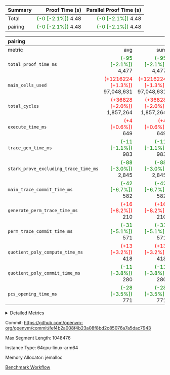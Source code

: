 | Summary | Proof Time (s) | Parallel Proof Time (s) |
|:---|---:|---:|
| Total | <span style='color: green'>(-0 [-2.1%])</span> 4.48 | <span style='color: green'>(-0 [-2.1%])</span> 4.48 |
| pairing | <span style='color: green'>(-0 [-2.1%])</span> 4.48 | <span style='color: green'>(-0 [-2.1%])</span> 4.48 |


| pairing |||||
|:---|---:|---:|---:|---:|
|metric|avg|sum|max|min|
| `total_proof_time_ms ` | <span style='color: green'>(-95 [-2.1%])</span> 4,477 | <span style='color: green'>(-95 [-2.1%])</span> 4,477 | <span style='color: green'>(-95 [-2.1%])</span> 4,477 | <span style='color: green'>(-95 [-2.1%])</span> 4,477 |
| `main_cells_used     ` | <span style='color: red'>(+1216224 [+1.3%])</span> 97,048,631 | <span style='color: red'>(+1216224 [+1.3%])</span> 97,048,631 | <span style='color: red'>(+1216224 [+1.3%])</span> 97,048,631 | <span style='color: red'>(+1216224 [+1.3%])</span> 97,048,631 |
| `total_cycles        ` | <span style='color: red'>(+36828 [+2.0%])</span> 1,857,264 | <span style='color: red'>(+36828 [+2.0%])</span> 1,857,264 | <span style='color: red'>(+36828 [+2.0%])</span> 1,857,264 | <span style='color: red'>(+36828 [+2.0%])</span> 1,857,264 |
| `execute_time_ms     ` | <span style='color: red'>(+4 [+0.6%])</span> 649 | <span style='color: red'>(+4 [+0.6%])</span> 649 | <span style='color: red'>(+4 [+0.6%])</span> 649 | <span style='color: red'>(+4 [+0.6%])</span> 649 |
| `trace_gen_time_ms   ` | <span style='color: green'>(-11 [-1.1%])</span> 983 | <span style='color: green'>(-11 [-1.1%])</span> 983 | <span style='color: green'>(-11 [-1.1%])</span> 983 | <span style='color: green'>(-11 [-1.1%])</span> 983 |
| `stark_prove_excluding_trace_time_ms` | <span style='color: green'>(-88 [-3.0%])</span> 2,845 | <span style='color: green'>(-88 [-3.0%])</span> 2,845 | <span style='color: green'>(-88 [-3.0%])</span> 2,845 | <span style='color: green'>(-88 [-3.0%])</span> 2,845 |
| `main_trace_commit_time_ms` | <span style='color: green'>(-42 [-6.7%])</span> 582 | <span style='color: green'>(-42 [-6.7%])</span> 582 | <span style='color: green'>(-42 [-6.7%])</span> 582 | <span style='color: green'>(-42 [-6.7%])</span> 582 |
| `generate_perm_trace_time_ms` | <span style='color: red'>(+16 [+8.2%])</span> 210 | <span style='color: red'>(+16 [+8.2%])</span> 210 | <span style='color: red'>(+16 [+8.2%])</span> 210 | <span style='color: red'>(+16 [+8.2%])</span> 210 |
| `perm_trace_commit_time_ms` | <span style='color: green'>(-31 [-5.1%])</span> 571 | <span style='color: green'>(-31 [-5.1%])</span> 571 | <span style='color: green'>(-31 [-5.1%])</span> 571 | <span style='color: green'>(-31 [-5.1%])</span> 571 |
| `quotient_poly_compute_time_ms` | <span style='color: red'>(+13 [+3.2%])</span> 418 | <span style='color: red'>(+13 [+3.2%])</span> 418 | <span style='color: red'>(+13 [+3.2%])</span> 418 | <span style='color: red'>(+13 [+3.2%])</span> 418 |
| `quotient_poly_commit_time_ms` | <span style='color: green'>(-11 [-3.8%])</span> 280 | <span style='color: green'>(-11 [-3.8%])</span> 280 | <span style='color: green'>(-11 [-3.8%])</span> 280 | <span style='color: green'>(-11 [-3.8%])</span> 280 |
| `pcs_opening_time_ms ` | <span style='color: green'>(-28 [-3.5%])</span> 771 | <span style='color: green'>(-28 [-3.5%])</span> 771 | <span style='color: green'>(-28 [-3.5%])</span> 771 | <span style='color: green'>(-28 [-3.5%])</span> 771 |



<details>
<summary>Detailed Metrics</summary>

| group | num_segments | keygen_time_ms | commit_exe_time_ms |
| --- | --- | --- | --- |
| pairing | 1 | 1,088 | 9 | 

| group | air_name | quotient_deg | interactions | constraints |
| --- | --- | --- | --- | --- |
| pairing | AccessAdapterAir<16> | 2 | 5 | 12 | 
| pairing | AccessAdapterAir<2> | 2 | 5 | 12 | 
| pairing | AccessAdapterAir<32> | 2 | 5 | 12 | 
| pairing | AccessAdapterAir<4> | 2 | 5 | 12 | 
| pairing | AccessAdapterAir<8> | 2 | 5 | 12 | 
| pairing | BitwiseOperationLookupAir<8> | 2 | 2 | 4 | 
| pairing | KeccakVmAir | 2 | 321 | 4,513 | 
| pairing | MemoryMerkleAir<8> | 2 | 4 | 39 | 
| pairing | PersistentBoundaryAir<8> | 2 | 3 | 7 | 
| pairing | PhantomAir | 2 | 3 | 5 | 
| pairing | Poseidon2PeripheryAir<BabyBearParameters>, 1> | 2 | 1 | 286 | 
| pairing | ProgramAir | 1 | 1 | 4 | 
| pairing | RangeTupleCheckerAir<2> | 1 | 1 | 4 | 
| pairing | Rv32HintStoreAir | 2 | 18 | 28 | 
| pairing | VariableRangeCheckerAir | 1 | 1 | 4 | 
| pairing | VmAirWrapper<Rv32BaseAluAdapterAir, BaseAluCoreAir<4, 8> | 2 | 20 | 37 | 
| pairing | VmAirWrapper<Rv32BaseAluAdapterAir, LessThanCoreAir<4, 8> | 2 | 18 | 40 | 
| pairing | VmAirWrapper<Rv32BaseAluAdapterAir, ShiftCoreAir<4, 8> | 2 | 24 | 91 | 
| pairing | VmAirWrapper<Rv32BranchAdapterAir, BranchEqualCoreAir<4> | 2 | 11 | 20 | 
| pairing | VmAirWrapper<Rv32BranchAdapterAir, BranchLessThanCoreAir<4, 8> | 2 | 13 | 35 | 
| pairing | VmAirWrapper<Rv32CondRdWriteAdapterAir, Rv32JalLuiCoreAir> | 2 | 10 | 18 | 
| pairing | VmAirWrapper<Rv32IsEqualModAdapterAir<2, 1, 32, 32>, ModularIsEqualCoreAir<32, 4, 8> | 2 | 25 | 225 | 
| pairing | VmAirWrapper<Rv32JalrAdapterAir, Rv32JalrCoreAir> | 2 | 16 | 20 | 
| pairing | VmAirWrapper<Rv32LoadStoreAdapterAir, LoadSignExtendCoreAir<4, 8> | 2 | 18 | 33 | 
| pairing | VmAirWrapper<Rv32LoadStoreAdapterAir, LoadStoreCoreAir<4> | 2 | 17 | 40 | 
| pairing | VmAirWrapper<Rv32MultAdapterAir, DivRemCoreAir<4, 8> | 2 | 25 | 84 | 
| pairing | VmAirWrapper<Rv32MultAdapterAir, MulHCoreAir<4, 8> | 2 | 24 | 31 | 
| pairing | VmAirWrapper<Rv32MultAdapterAir, MultiplicationCoreAir<4, 8> | 2 | 19 | 19 | 
| pairing | VmAirWrapper<Rv32RdWriteAdapterAir, Rv32AuipcCoreAir> | 2 | 12 | 14 | 
| pairing | VmAirWrapper<Rv32VecHeapAdapterAir<1, 2, 2, 32, 32>, FieldExpressionCoreAir> | 2 | 415 | 480 | 
| pairing | VmAirWrapper<Rv32VecHeapAdapterAir<2, 1, 1, 32, 32>, FieldExpressionCoreAir> | 2 | 158 | 190 | 
| pairing | VmAirWrapper<Rv32VecHeapAdapterAir<2, 2, 2, 32, 32>, FieldExpressionCoreAir> | 2 | 428 | 457 | 
| pairing | VmConnectorAir | 2 | 5 | 11 | 

| group | air_name | segment | rows | prep_cols | perm_cols | main_cols | cells |
| --- | --- | --- | --- | --- | --- | --- | --- |
| pairing | AccessAdapterAir<16> | 0 | 262,144 |  | 16 | 25 | 10,747,904 | 
| pairing | AccessAdapterAir<32> | 0 | 131,072 |  | 16 | 41 | 7,471,104 | 
| pairing | AccessAdapterAir<4> | 0 | 64 |  | 16 | 13 | 1,856 | 
| pairing | AccessAdapterAir<8> | 0 | 524,288 |  | 16 | 17 | 17,301,504 | 
| pairing | BitwiseOperationLookupAir<8> | 0 | 65,536 | 3 | 8 | 2 | 655,360 | 
| pairing | KeccakVmAir | 0 | 1 |  | 1,056 | 3,163 | 4,219 | 
| pairing | MemoryMerkleAir<8> | 0 | 32,768 |  | 16 | 32 | 1,572,864 | 
| pairing | PersistentBoundaryAir<8> | 0 | 32,768 |  | 12 | 20 | 1,048,576 | 
| pairing | PhantomAir | 0 | 1 |  | 12 | 6 | 18 | 
| pairing | Poseidon2PeripheryAir<BabyBearParameters>, 1> | 0 | 32,768 |  | 8 | 300 | 10,092,544 | 
| pairing | ProgramAir | 0 | 32,768 |  | 8 | 10 | 589,824 | 
| pairing | RangeTupleCheckerAir<2> | 0 | 524,288 | 2 | 8 | 1 | 4,718,592 | 
| pairing | Rv32HintStoreAir | 0 | 256 |  | 44 | 32 | 19,456 | 
| pairing | VariableRangeCheckerAir | 0 | 262,144 | 2 | 8 | 1 | 2,359,296 | 
| pairing | VmAirWrapper<Rv32BaseAluAdapterAir, BaseAluCoreAir<4, 8> | 0 | 1,048,576 |  | 52 | 36 | 92,274,688 | 
| pairing | VmAirWrapper<Rv32BaseAluAdapterAir, LessThanCoreAir<4, 8> | 0 | 65,536 |  | 40 | 37 | 5,046,272 | 
| pairing | VmAirWrapper<Rv32BaseAluAdapterAir, ShiftCoreAir<4, 8> | 0 | 2,048 |  | 52 | 53 | 215,040 | 
| pairing | VmAirWrapper<Rv32BranchAdapterAir, BranchEqualCoreAir<4> | 0 | 262,144 |  | 28 | 26 | 14,155,776 | 
| pairing | VmAirWrapper<Rv32BranchAdapterAir, BranchLessThanCoreAir<4, 8> | 0 | 131,072 |  | 32 | 32 | 8,388,608 | 
| pairing | VmAirWrapper<Rv32CondRdWriteAdapterAir, Rv32JalLuiCoreAir> | 0 | 8,192 |  | 28 | 18 | 376,832 | 
| pairing | VmAirWrapper<Rv32IsEqualModAdapterAir<2, 1, 32, 32>, ModularIsEqualCoreAir<32, 4, 8> | 0 | 32 |  | 56 | 166 | 7,104 | 
| pairing | VmAirWrapper<Rv32JalrAdapterAir, Rv32JalrCoreAir> | 0 | 65,536 |  | 36 | 28 | 4,194,304 | 
| pairing | VmAirWrapper<Rv32LoadStoreAdapterAir, LoadStoreCoreAir<4> | 0 | 1,048,576 |  | 52 | 41 | 97,517,568 | 
| pairing | VmAirWrapper<Rv32MultAdapterAir, MulHCoreAir<4, 8> | 0 | 256 |  | 72 | 39 | 28,416 | 
| pairing | VmAirWrapper<Rv32MultAdapterAir, MultiplicationCoreAir<4, 8> | 0 | 512 |  | 52 | 31 | 42,496 | 
| pairing | VmAirWrapper<Rv32RdWriteAdapterAir, Rv32AuipcCoreAir> | 0 | 32,768 |  | 28 | 20 | 1,572,864 | 
| pairing | VmAirWrapper<Rv32VecHeapAdapterAir<2, 1, 1, 32, 32>, FieldExpressionCoreAir> | 0 | 1,024 |  | 320 | 263 | 596,992 | 
| pairing | VmAirWrapper<Rv32VecHeapAdapterAir<2, 2, 2, 32, 32>, FieldExpressionCoreAir> | 0 | 16,384 |  | 604 | 497 | 18,038,784 | 
| pairing | VmConnectorAir | 0 | 2 | 1 | 16 | 5 | 42 | 

| group | segment | trace_gen_time_ms | total_proof_time_ms | total_cycles | total_cells | stark_prove_excluding_trace_time_ms | quotient_poly_compute_time_ms | quotient_poly_commit_time_ms | perm_trace_commit_time_ms | pcs_opening_time_ms | main_trace_commit_time_ms | main_cells_used | generate_perm_trace_time_ms | execute_time_ms |
| --- | --- | --- | --- | --- | --- | --- | --- | --- | --- | --- | --- | --- | --- | --- |
| pairing | 0 | 983 | 4,477 | 1,857,264 | 304,937,591 | 2,845 | 418 | 280 | 571 | 771 | 582 | 97,048,631 | 210 | 649 | 

| group | segment | trace_height_constraint | weighted_sum | threshold |
| --- | --- | --- | --- | --- |
| pairing | 0 | 0 | 5,382,344 | 2,013,265,921 | 
| pairing | 0 | 1 | 18,152,794 | 2,013,265,921 | 
| pairing | 0 | 2 | 2,691,172 | 2,013,265,921 | 
| pairing | 0 | 3 | 25,000,286 | 2,013,265,921 | 
| pairing | 0 | 4 | 131,072 | 2,013,265,921 | 
| pairing | 0 | 5 | 65,536 | 2,013,265,921 | 
| pairing | 0 | 6 | 6,016,330 | 2,013,265,921 | 
| pairing | 0 | 7 | 4,096 | 2,013,265,921 | 
| pairing | 0 | 8 | 58,426,670 | 2,013,265,921 | 

</details>


Commit: https://github.com/openvm-org/openvm/commit/fef4b2a008f4b23a08f8bd2c85076a7a5dac7943

Max Segment Length: 1048476

Instance Type: 64cpu-linux-arm64

Memory Allocator: jemalloc

[Benchmark Workflow](https://github.com/openvm-org/openvm/actions/runs/15058020134)
